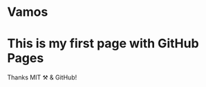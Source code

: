 # Vamos
<html>
<h1> This is my first page with GitHub Pages </h1>
<p>Thanks MIT ⚒️ & GitHub!</p>
</html>
